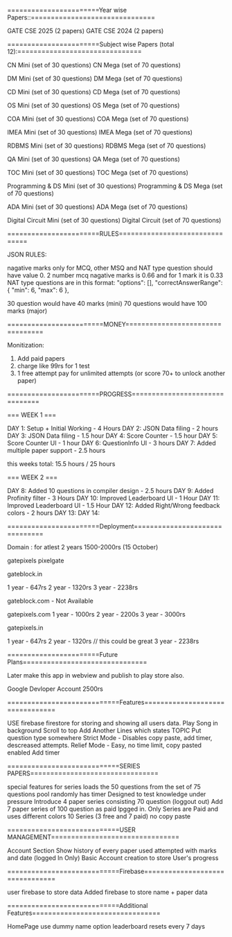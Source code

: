 =======================Year wise Papers::===============================


GATE CSE 2025 (2 papers)
GATE CSE 2024 (2 papers)


=======================Subject wise Papers (total 12):===============================


CN Mini (set of 30 questions)
CN Mega (set of 70 questions)

DM Mini (set of 30 questions)
DM Mega (set of 70 questions)

CD Mini (set of 30 questions)
CD Mega (set of 70 questions)

OS Mini (set of 30 questions)
OS Mega (set of 70 questions)

COA Mini (set of 30 questions)
COA Mega (set of 70 questions)

IMEA Mini (set of 30 questions)
IMEA Mega (set of 70 questions)

RDBMS Mini (set of 30 questions)
RDBMS Mega (set of 70 questions)

QA Mini (set of 30 questions)
QA Mega (set of 70 questions)

TOC Mini (set of 30 questions)
TOC Mega (set of 70 questions)

Programming & DS Mini (set of 30 questions)
Programming & DS Mega (set of 70 questions)

ADA Mini (set of 30 questions)
ADA Mega (set of 70 questions)

Digital Circuit Mini (set of 30 questions)
Digital Circuit (set of 70 questions)


=======================RULES===============================



JSON RULES:

nagative marks only for MCQ, other MSQ and NAT type question should have value 0.
2 number mcq nagative marks is 0.66 and for 1 mark it is 0.33
NAT type questions are in this format:
  "options": [],
  "correctAnswerRange": { "min": 6, "max": 6 },

30 question would have 40 marks (mini)
70  questions would have 100 marks (major)


========================MONEY=================================


Monitization:
1. Add paid papers
2. charge like 99rs for 1 test 
3. 1 free attempt pay for unlimited attempts (or score 70+ to unlock another paper)


=======================PROGRESS===============================


=== WEEK 1 ===

DAY 1: Setup + Initial Working - 4 Hours
DAY 2: JSON Data filing - 2 hours
DAY 3: JSON Data filing - 1.5 hour
DAY 4: Score Counter - 1.5 hour
DAY 5: Score Counter UI - 1 hour
DAY 6: QuestionInfo UI - 3 hours
DAY 7: Added multiple paper support - 2.5  hours

this weeks total: 15.5 hours / 25 hours


=== WEEK 2 ===

DAY 8: Added 10 questions in compiler design - 2.5 hours
DAY 9: Added Profinity filter - 3 Hours
DAY 10: Improved Leaderboard UI - 1 Hour
DAY 11: Improved Leaderboard UI - 1.5 Hour
DAY 12: Added Right/Wrong feedback colors - 2 hours
DAY 13: 
DAY 14: 


=======================Deployment===============================


Domain : for atlest 2 years 1500-2000rs (15 October)

gatepixels
pixelgate

gateblock.in

1 year - 647rs
2 year - 1320rs
3 year - 2238rs

gateblock.com - Not Available

gatepixels.com
1 year - 1000rs
2 year - 2200s
3 year - 3000rs

gatepixels.in

1 year - 647rs
2 year - 1320rs  // this could be great
3 year - 2238rs


=======================Future Plans===============================


Later make this app in webview and publish to play store also. 

Google Devloper Account 2500rs

============================Features================================


USE firebase firestore for storing and showing all users data.
Play Song in background
Scroll to top
Add Another Lines which states TOPIC
Put question type somewhere
Strict Mode - Disables copy paste, add timer, descreased attempts.
Relief Mode - Easy, no time limit, copy pasted enabled
Add timer


============================SERIES PAPERS================================


special features for series
loads the 50 questions from the set of 75 questions pool randomly
has timer 
Designed to test knowledge under pressure
Introduce 4 paper series consisting 70 question (loggout out)
Add 7 paper series of 100 question as paid lpgged in.
Only Series are Paid and uses different colors
10 Series (3 free and 7 paid)
no copy paste

============================USER MANAGEMENT================================


Account Section
Show history of every paper used attempted with marks and date (logged In Only)
Basic Account creation to store User's progress


============================Firebase================================


user firebase to store data
Added firebase to store name + paper data


============================Additional Features================================


HomePage
use dummy name option
leaderboard resets every 7 days

